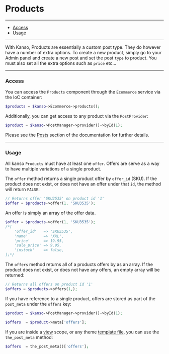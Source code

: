 # Products

--------------------------------------------------------

- [Access](#access)
- [Usage](#usage)

--------------------------------------------------------

With Kanso, Products are essentially a custom post type. They do however have a number of extra options. To create a new product, simply go to your Admin panel and create a new post and set the post `type` to product. You must also set all the extra options such as `price` etc...

--------------------------------------------------------

### Access

You can access the `Products` component through the `Ecommerce` service via the IoC container:
```php
$products = $kanso->Ecommerce->products();
```

Additionally, you can get access to any product via the `PostProvider`:
```php
$product = $kanso->PostManager->provider()->byId(1);
```

Please see the [Posts](/posts/posts) section of the documentation for further details.

--------------------------------------------------------

### Usage

All kanso `Products` must have at least one `offer`. Offers are serve as a way to have multiple variations of a single product. 

The `offer` method returns a single product offer by `offer_id` (SKU). If the product does not exist, or does not have an offer under that `id`, the method will return `FALSE`:
```php
// Returns offer 'SKU3535' on product id '1'
$offer = $products->offer(1, 'SKU3535');
```

An offer is simply an array of the offer data.
```php
$offer = $products->offer(1, 'SKU3535');
/*[
	'offer_id'   => 'SKU3535',
	'name'       => 'XXL',
	'price'      => 19.95,
	'sale_price' => 9.95,
	'instock'    => false,
];*/
```

The `offers` method returns all of a products offers by as an array. If the product does not exist, or does not have any offers, an empty array will be returned:
```php
// Returns all offers on product id '1'
$offers = $products->offers(1,);
```

If you have reference to a single product, offers are stored as part of the `post_meta` under the `offers` key:
```php
$product = $kanso->PostManager->provider()->byId(1);

$offers  = $product->meta['offers'];
```

If you are inside a [view](/mvc/view) scope, or any theme [template file](/themes/files), you can use the `the_post_meta` method:
```php
$offers  = the_post_meta()['offers'];
```